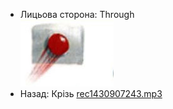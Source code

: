 - Лицьова сторона: Through<br />![prepositions_16.jpg](./31.jpg)
- Назад: Крізь [rec1430907243.mp3](./25.mp3)